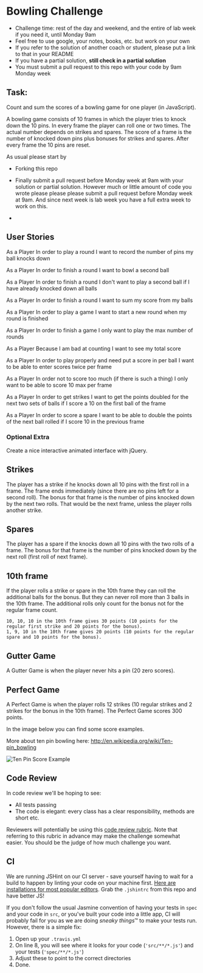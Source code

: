
Bowling Challenge
=================


* Challenge time: rest of the day and weekend, and the entire of lab week if you need it, until Monday 9am
* Feel free to use google, your notes, books, etc. but work on your own
* If you refer to the solution of another coach or student, please put a link to that in your README
* If you have a partial solution, **still check in a partial solution**
* You must submit a pull request to this repo with your code by 9am Monday week

Task:
-----

Count and sum the scores of a bowling game for one player (in JavaScript).

A bowling game consists of 10 frames in which the player tries to knock down the 10 pins. In every frame the player can roll one or two times. The actual number depends on strikes and spares. The score of a frame is the number of knocked down pins plus bonuses for strikes and spares. After every frame the 10 pins are reset.

As usual please start by

* Forking this repo

* Finally submit a pull request before Monday week at 9am with your solution or partial solution.  However much or little amount of code you wrote please please please submit a pull request before Monday week at 9am.  And since next week is lab week you have a full extra week to work on this.
*

User Stories
------------

<!-- As a Player
In order to play a game
I want to play 10 rounds

As a Player
In order to play a game
I want to have up to 2 balls per round

As a Player
In order to play a game
I want to have 10 pins per round

As a Player
In order to play  a game
I want to start a round

As a Player
In order to start a round
I want to roll a ball -->

As a Player
In order to play a round
I want to record the number of pins my ball knocks down

As a Player
In order to finish a round
I want to bowl a second ball

As a Player
In order to finish a round
I don't want to play a second ball if I have already knocked down all balls

As a Player
In order to finish a round
I want to sum my score from my balls

As a Player
In order to play a game
I want to start a new round when my round is finished


As a Player
In order to finish a game
I only want to play the max number of rounds


As a Player
Because I am bad at counting
I want to see my total score

As a Player
In order to play properly and need put a score in per ball
I want to be able to enter scores twice per frame

As a Player
In order not to score too much (if there is such a thing)
I only want to be able to score 10 max per frame

As a Player
In order to get strikes
I want to get the points doubled for the next two sets of balls if I score a 10 on the first ball of the frame

As a Player
In order to score a spare
I want to be able to double the points of the next ball rolled if I score 10 in the previous frame

### Optional Extra

Create a nice interactive animated interface with jQuery.

## Strikes

The player has a strike if he knocks down all 10 pins with the first roll in a frame. The frame ends immediately (since there are no pins left for a second roll). The bonus for that frame is the number of pins knocked down by the next two rolls. That would be the next frame, unless the player rolls another strike.

## Spares

The player has a spare if the knocks down all 10 pins with the two rolls of a frame. The bonus for that frame is the number of pins knocked down by the next roll (first roll of next frame).

## 10th frame

If the player rolls a strike or spare in the 10th frame they can roll the additional balls for the bonus. But they can never roll more than 3 balls in the 10th frame. The additional rolls only count for the bonus not for the regular frame count.

    10, 10, 10 in the 10th frame gives 30 points (10 points for the regular first strike and 20 points for the bonus).
    1, 9, 10 in the 10th frame gives 20 points (10 points for the regular spare and 10 points for the bonus).

## Gutter Game

A Gutter Game is when the player never hits a pin (20 zero scores).

## Perfect Game

A Perfect Game is when the player rolls 12 strikes (10 regular strikes and 2 strikes for the bonus in the 10th frame). The Perfect Game scores 300 points.

In the image below you can find some score examples.

More about ten pin bowling here: http://en.wikipedia.org/wiki/Ten-pin_bowling

![Ten Pin Score Example](images/example_ten_pin_scoring.png)

Code Review
-----------

In code review we'll be hoping to see:

* All tests passing
* The code is elegant: every class has a clear responsibility, methods are short etc.

Reviewers will potentially be using this [code review rubric](docs/review.md).  Note that referring to this rubric in advance may make the challenge somewhat easier.  You should be the judge of how much challenge you want.

CI
--

We are running JSHint on our CI server - save yourself having to wait for a build to happen by linting your code on your machine first. [Here are installations for most popular editors](http://jshint.com/install/). Grab the `.jshintrc` from this repo and have better JS!

If you don't follow the usual Jasmine convention of having your tests in `spec` and your code in `src`, or you've built your code into a little app, CI will probably fail for you as we are doing *sneaky things*&trade; to make your tests run. However, there is a simple fix:

1. Open up your `.travis.yml`
2. On line 8, you will see where it looks for your code (`'src/**/*.js'`) and your tests (`'spec/**/*.js'`)
3. Adjust these to point to the correct directories
4. Done.
